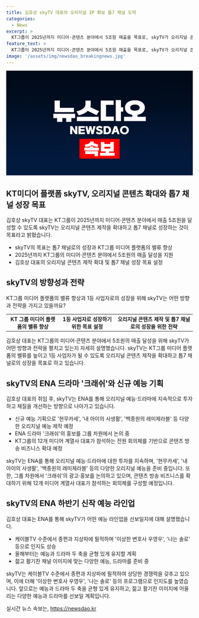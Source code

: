 ```yaml
---
title: 김호상 skyTV 대표의 오리지널 IP 확보 톱7 채널 도약
categories:
  - News
excerpt: >
  KT그룹이 2025년까지 미디어·콘텐츠 분야에서 5조원 매출을 목표로, skyTV가 오리지널 콘텐츠 제작 확대와 톱7 채널로 성장을 추구한다. 김호상 skyTV 대표는 KT 그룹 미디어 플랫폼의 밸류를 높이고 1등 사업자가 되도록 노력할 것이라고 강조했다. 그의 방향성은 KT 미디어·콘텐츠 경쟁력과 시너지를 강화하고, 오리지널 지식재산을 발굴해 내부 및 글로벌 플랫폼에 제공할 계획이다. 또한, ENA는 톱7 채널 도약을 위해 계획된 신작 예능과 드라마를 선보일 예정이다.
feature_text: >
  KT그룹이 2025년까지 미디어·콘텐츠 분야에서 5조원 매출을 목표로, skyTV가 오리지널 콘텐츠 제작 확대와 톱7 채널로 성장을 추구한다. 김호상 skyTV 대표는 KT 그룹 미디어 플랫폼의 밸류를 높이고 1등 사업자가 되도록 노력할 것이라고 강조했다. 그의 방향성은 KT 미디어·콘텐츠 경쟁력과 시너지를 강화하고, 오리지널 지식재산을 발굴해 내부 및 글로벌 플랫폼에 제공할 계획이다. 또한, ENA는 톱7 채널 도약을 위해 계획된 신작 예능과 드라마를 선보일 예정이다.
image: '/assets/img/newsdao_breakingnews.jpg'
---
```


<p><img src="/assets/img/newsdao_breakingnews.jpg" alt="flaretime 속보" /></p>

<h2 data-ke-size="size26">KT미디어 플랫폼 skyTV, 오리지널 콘텐츠 확대와 톱7 채널 성장 목표</h2>

<p data-ke-size="size16">김호상 skyTV 대표는 KT그룹이 2025년까지 미디어·콘텐츠 분야에서 매출 5조원을 달성할 수 있도록 skyTV는 오리지널 콘텐츠 제작을 확대하고 톱7 채널로 성장하는 것이 목표라고 밝혔습니다.</p>

<ul>
  <li>skyTV의 목표는 톱7 채널로의 성장과 KT그룹 미디어 플랫폼의 밸류 향상</li>
  <li>2025년까지 KT그룹의 미디어·콘텐츠 분야에서 5조원의 매출 달성을 지원</li>
  <li>김호상 대표의 오리지널 콘텐츠 제작 확대 및 톱7 채널 성장 목표 설정</li>
</ul>

<h2 data-ke-size="size26">skyTV의 방향성과 전략</h2>

<p data-ke-size="size16">KT그룹 미디어 플랫폼의 밸류 향상과 1등 사업자로의 성장을 위해 skyTV는 어떤 방향과 전략을 가지고 있을까요?</p>

<table style="width: 100%;">
<tbody>
<tr>
<td style="text-align: center; height: 17px;"><b>KT 그룹 미디어 플랫폼의 밸류 향상</b></td>
<td style="text-align: center; height: 17px;"><b>1등 사업자로 성장하기 위한 목표 설정</b></td>
<td style="text-align: center; height: 17px;"><b>오리지널 콘텐츠 제작 및 톱7 채널로의 성장을 위한 전략</b></td>
</tr>
</tbody>
</table>

<p data-ke-size="size16">김호상 대표는 KT그룹의 미디어·콘텐츠 분야에서 5조원의 매출 달성을 위해 skyTV가 어떤 방향과 전략을 펼치고 있는지 자세히 설명했습니다. skyTV는 KT그룹 미디어 플랫폼의 밸류를 높이고 1등 사업자가 될 수 있도록 오리지널 콘텐츠 제작을 확대하고 톱7 채널로의 성장을 목표로 하고 있습니다.</p>

<h2 data-ke-size="size26">skyTV의 ENA 드라마 '크래쉬'와 신규 예능 기획</h2>

<p data-ke-size="size16">김호상 대표의 취임 후, skyTV는 ENA를 통해 오리지널 예능·드라마에 지속적으로 투자하고 체질을 개선하는 방향으로 나아가고 있습니다.</p>

<ul>
  <li>신규 예능 기획으로 '현무카세', '내 아이의 사생활', '백종원의 레미제라블' 등 다양한 오리지널 예능 제작 예정</li>
  <li>ENA 드라마 '크래쉬'의 홍보를 그룹 차원에서 논의 중</li>
  <li>KT그룹의 12개 미디어 계열사 대표가 참석하는 전원 회의체를 기반으로 콘텐츠 방송 비즈니스 확대 예정</li>
</ul>

<p data-ke-size="size16">skyTV는 ENA를 통해 오리지널 예능·드라마에 대한 투자를 지속하며, '현무카세', '내 아이의 사생활', '백종원의 레미제라블' 등의 다양한 오리지널 예능을 준비 중입니다. 또한, 그룹 차원에서 '크래쉬'의 광고·홍보를 논의하고 있으며, 콘텐츠 방송 비즈니스를 확대하기 위해 12개 미디어 계열사 대표가 참석하는 회의체를 구성할 예정입니다.</p>

<h2 data-ke-size="size26">skyTV의 ENA 하반기 신작 예능 라인업</h2>

<p data-ke-size="size16">김호상 대표는 ENA를 통해 skyTV가 어떤 예능 라인업을 선보일지에 대해 설명했습니다.</p>

<ul>
  <li>케이블TV 수준에서 종편과 지상파에 필적하며 '이상한 변호사 우영우', '나는 솔로' 등으로 인지도 상승</li>
  <li>올해부터는 예능과 드라마 두 축을 균형 있게 유지할 계획</li>
  <li>젊고 활기찬 채널 이미지에 맞는 다양한 예능, 드라마를 준비 중</li>
</ul>

<p data-ke-size="size16">skyTV는 케이블TV 수준에서 종편과 지상파에 필적하여 상당한 경쟁력을 갖추고 있으며, 이에 더해 '이상한 변호사 우영우', '나는 솔로' 등의 프로그램으로 인지도를 높였습니다. 앞으로는 예능과 드라마 두 축을 균형 있게 유지하고, 젊고 활기찬 이미지에 어울리는 다양한 예능과 드라마를 선보일 계획입니다.</p>
실시간 뉴스 속보는, <a href="https://newsdao.kr" rel="dofollow">https://newsdao.kr</a>


